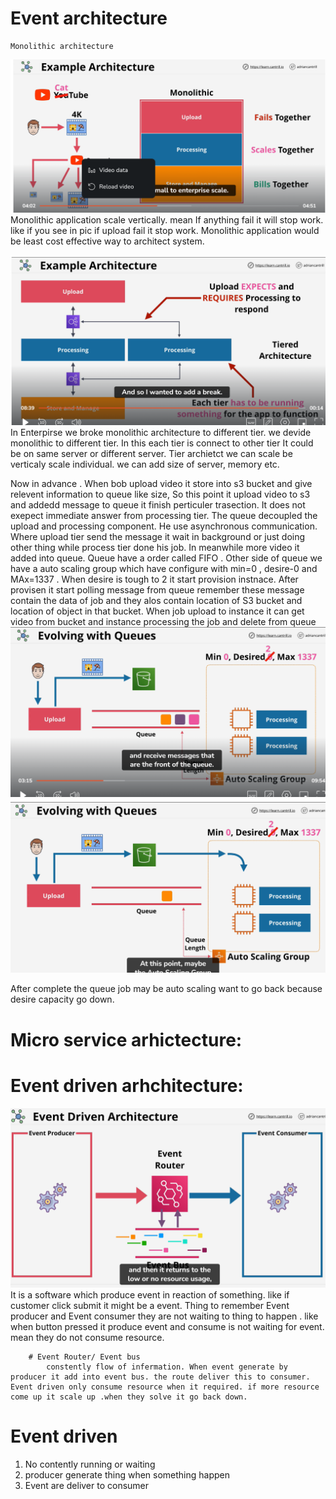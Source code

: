 # Event architecture
    Monolithic architecture 
![alt](./asset/monolithic.png)
    Monolithic application scale vertically. mean If anything fail it will stop work. like if you see in pic if upload fail it stop work. Monolithic application would be least cost effective way to architect system.


![alt](./asset/multi%20tier.png)
In Enterpirse we broke monolithic architecture to different tier. we devide monolithic to different tier. In this each tier is connect to other tier It could be on same server or different server.
Tier archietct we can scale be verticaly scale individual.  we can add size of server, memory etc.



Now in advance . When bob upload video it store into s3 bucket and give relevent information to queue like size, So this point it upload video to s3 and addedd message to queue it finish perticuler trasection.  It does not exepect immediate answer from processing tier. The queue decoupled the upload and processing component. He use asynchronous communication. Where upload tier send the message it wait in background or just doing other thing while process tier done his job. In meanwhile more video it added into queue. Queue have a order called FIFO .
Other side of queue we have  a auto scaling group which have configure with min=0 , desire-0 and MAx=1337 . When desire is tough to 2 it start provision instnace. After provisen it start polling message from queue remember these message contain the data of job and they alos contain location of S3 bucket and location of object in that bucket.
 When job upload to instance it can get video from bucket and instance processing the job and delete from queue
 ![alt](./asset/evolving%20queue-1.png)
 ![alt](./asset/evolving%20queue-2.png)

 After complete the queue job may be auto scaling want to go back because desire capacity go down.


# Micro service arhictecture:

# Event driven arhchitecture:
![alt](./asset/event-driven.png)
    It is a software which produce event in reaction of something. like if customer click submit it might be a event. 
    Thing to remember Event producer and Event consumer they are not waiting to thing to happen . 
    like when button pressed it produce event and consume is not waiting for event. mean they do not consume resource.
        
        # Event Router/ Event bus
            constently flow of infermation. When event generate by producer it add into event bus. the route deliver this to consumer. 
    Event driven only consume resource when it required. if more resource come up it scale up .when they solve it go back down. 


# Event driven
1) No contently running or waiting
2) producer generate thing when something happen
3)  Event are deliver to consumer
